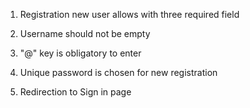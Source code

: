 1. Registration new user allows with three required field

2. Username should not be empty
3. "@" key is obligatory to enter
4. Unique password is chosen for new registration
5. Redirection to Sign in page
